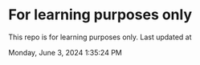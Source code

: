 # For learning purposes only
This repo is for learning purposes only.
Last updated at

Monday, June 3, 2024 1:35:24 PM

